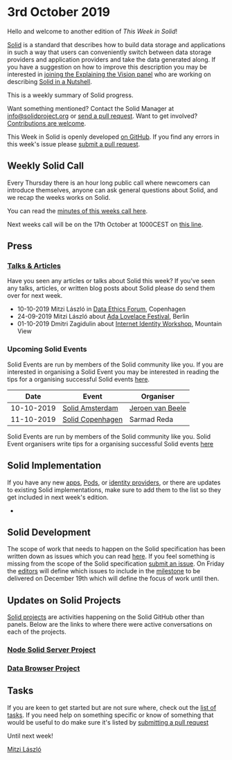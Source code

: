 # 3rd October 2019

Hello and welcome to another edition of *This Week in Solid*!

[Solid](https://solid.github.io/information/) is a standard that describes how to build data storage and applications in such a way that users can conveniently switch between data storage providers and application providers and take the data generated along. If you have a suggestion on how to improve this description you may be interested in [joining the Explaining the Vision panel](https://github.com/solid/process/blob/master/panels.md#explaining-the-vision-panel) who are working on describing [Solid in a Nutshell](https://github.com/solid/Explaining-the-Vision-Panel).

This is a weekly summary of Solid progress.

Want something mentioned? Contact the Solid Manager at info@solidproject.org or [send a pull request](https://github.com/solid/information/edit/master/weekly-updates/next.md). Want to get involved? [Contributions are welcome](https://github.com/solid/information#develop).

This Week in Solid is openly developed [on GitHub](./next.md). If you find any errors in this week's issue please [submit a pull request](https://github.com/solid/information/pulls).

## Weekly Solid Call
Every Thursday there is an hour long public call where newcomers can introduce themselves, anyone can ask general questions about Solid, and we recap the weeks works on Solid.

You can read the [minutes of this weeks call here]().

Next weeks call will be on the 17th October at 1000CEST on [this line](https://zoom.us/j/121552099).

## Press

### [Talks & Articles](https://github.com/solid/information/blob/master/press.md)
Have you seen any articles or talks about Solid this week? If you've seen any talks, articles, or written blog posts about Solid please do send them over for next week.

* 10-10-2019 Mitzi László in [Data Ethics Forum](https://dataethics.eu/conference19/), Copenhagen
* 24-09-2019 Mitzi László about [Ada Lovelace Festival](https://www.ada-lovelace-festival.com), Berlin
* 01-10-2019 Dmitri Zagidulin about [Internet Identity Workshop](https://internetidentityworkshop.com/about/), Mountain View

### Upcoming Solid Events
Solid Events are run by members of the Solid community like you. If you are interested in organising a Solid Event you may be interested in reading the tips for a organising successful Solid events [here](https://github.com/solid/information/blob/master/solid-events.md).

|Date|Event|Organiser|
| ------------- | ------------- |------------- |
|10-10-2019|[Solid Amsterdam](https://www.meetup.com/nl-NL/Solid-Netherlands/events/263745707)|[Jeroen van Beele](https://github.com/jjvbeele)|
|11-10-2019|[Solid Copenhagen](https://www.meetup.com/Solid-Copenhagen-Meetup-Group/events/264871687/)|Sarmad Reda|

Solid Events are run by members of the Solid community like you. Solid Event organisers write tips for a organising successful Solid events [here](https://github.com/solid/information/blob/master/solid-events.md)

## Solid Implementation

If you have any new [apps](https://github.com/solid/solid-apps), [Pods](https://github.com/solid/pods), or [identity providers](https://github.com/solid/solid-idp-list), or there are updates to existing Solid implementations, make sure to add them to the list so they get included in next week's edition.

* 

## Solid Development
The scope of work that needs to happen on the Solid specification has been written down as issues which you can read [here](https://github.com/solid/specification/issues). If you feel something is missing from the scope of the Solid specification [submit an issue](https://github.com/solid/specification/issues). On Friday the [editors](https://github.com/solid/process/blob/master/editors.md) will define which issues to include in the [milestone](https://github.com/solid/specification/milestone/1) to be delivered on December 19th which will define the focus of work until then.

## Updates on Solid Projects
[Solid projects](https://github.com/orgs/solid/projects) are activities happening on the Solid GitHub other than panels. Below are the links to where there were active conversations on each of the projects.

### [Node Solid Server Project](https://github.com/orgs/solid/projects/2)


### [Data Browser Project](https://github.com/orgs/solid/projects/4)


## Tasks
If you are keen to get started but are not sure where, check out the [list of tasks](https://github.com/solid/information/blob/master/tasks.md). If you need help on something specific or know of something that would be useful to do make sure it's listed by [submitting a pull request](https://github.com/solid/information/blob/master/tasks.md)

Until next week!

[Mitzi László](https://github.com/Mitzi-Laszlo)
